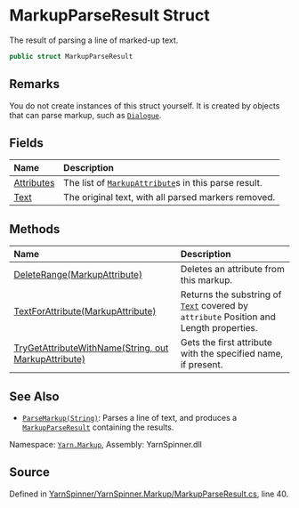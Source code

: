 # MarkupParseResult Struct

The result of parsing a line of marked-up text.


```csharp
public struct MarkupParseResult
```
## Remarks

You do not create instances of this struct yourself. It is created
by objects that can parse markup, such as [`Dialogue`](/api/csharp/yarn/dialogue.md).




## Fields
|Name|Description|
|:---|:---|
|[Attributes](/api/csharp/yarn.markup/markupparseresult.attributes.md)| The list of [`MarkupAttribute`](/api/csharp/yarn.markup/markupattribute.md)s in this parse result. |
|[Text](/api/csharp/yarn.markup/markupparseresult.text.md)| The original text, with all parsed markers removed. |
## Methods
|Name|Description|
|:---|:---|
|[DeleteRange(MarkupAttribute)](/api/csharp/yarn.markup/markupparseresult.deleterange-markupattribute-.md)| Deletes an attribute from this markup. |
|[TextForAttribute(MarkupAttribute)](/api/csharp/yarn.markup/markupparseresult.textforattribute-markupattribute-.md)| Returns the substring of [`Text`](/api/csharp/yarn.markup/markupparseresult.text.md) covered by <code data-dev-comment-type="paramref" class="paramref">attribute</code> Position and Length properties. |
|[TryGetAttributeWithName(String, out MarkupAttribute)](/api/csharp/yarn.markup/markupparseresult.trygetattributewithname-system.string,markupattribute@-.md)| Gets the first attribute with the specified name, if present. |
## See Also
* [`ParseMarkup(String)`](/api/csharp/yarn/dialogue.parsemarkup-system.string-.md): 
Parses a line of text, and produces a [`MarkupParseResult`](/api/csharp/yarn.markup/markupparseresult.md) containing the results.

<div class="class-metadata">

Namespace: [`Yarn.Markup`](/api/csharp/yarn.markup/README.md), Assembly: YarnSpinner.dll
</div>

## Source
Defined in [YarnSpinner/YarnSpinner.Markup/MarkupParseResult.cs](https://github.com/YarnSpinnerTool/YarnSpinner//blob/develop/YarnSpinner/YarnSpinner.Markup/MarkupParseResult.cs#L40), line 40.
